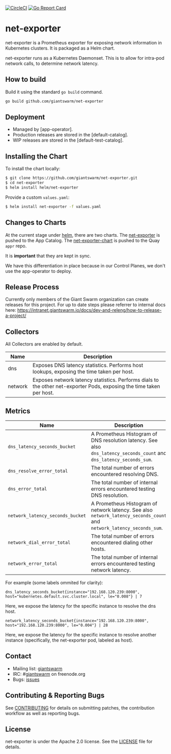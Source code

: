 [![CircleCI](https://circleci.com/gh/giantswarm/net-exporter.svg?&style=shield)](https://circleci.com/gh/giantswarm/net-exporter) [![Go Report Card](https://goreportcard.com/badge/github.com/giantswarm/net-exporter)](https://goreportcard.com/report/github.com/giantswarm/net-exporter)

# net-exporter

net-exporter is a Prometheus exporter for exposing network information in Kubernetes clusters.
It is packaged as a Helm chart.

net-exporter runs as a Kubernetes Daemonset. This is to allow for intra-pod network calls,
to determine network latency.

## How to build

Build it using the standard `go build` command.

```bash
go build github.com/giantswarm/net-exporter
```

## Deployment

* Managed by [app-operator].
* Production releases are stored in the [default-catalog].
* WIP releases are stored in the [default-test-catalog].

## Installing the Chart

To install the chart locally:

```bash
$ git clone https://github.com/giantswarm/net-exporter.git
$ cd net-exporter
$ helm install helm/net-exporter
```

Provide a custom `values.yaml`:

```bash
$ helm install net-exporter -f values.yaml
```

## Changes to Charts

At the current stage under [helm](./helm), there are two charts. The [net-exporter](./helm/net-exporter) is pushed to the App Catalog. The [net-exporter-chart](./helm/net-exporter-chart) is pushed to the Quay `appr` repo.

It is **important** that they are kept in sync.

We have this differentiation in place because in our Control Planes, we don't use the app-operator to deploy.

## Release Process

Currently only members of the Giant Swarm organization can create releases for this project.
For up to date steps please referrer to internal docs here: https://intranet.giantswarm.io/docs/dev-and-releng/how-to-release-a-project/


## Collectors
All Collectors are enabled by default.

Name | Description
-----|-------------
dns | Exposes DNS latency statistics. Performs host lookups, exposing the time taken per host.
network | Exposes network latency statistics. Performs dials to the other net-exporter Pods, exposing the time taken per host.

## Metrics

Name | Description
-----|------------
`dns_latency_seconds_bucket` | A Prometheus Histogram of DNS resolution latency. See also `dns_latency_seconds_count` and `dns_latency_seconds_sum`.
`dns_resolve_error_total` | The total number of errors encountered resolving DNS.
`dns_error_total` | The total number of internal errors encountered testing DNS resolution.
`network_latency_seconds_bucket` | A Prometheus Histogram of network latency. See also `network_latency_seconds_count` and `network_latency_seconds_sum`.
`network_dial_error_total` | The total number of errors encountered dialing other hosts.
`network_error_total` | The total number of internal errors encountered testing network latency.

For example (some labels ommited for clarity):
```
dns_latency_seconds_bucket{instance="192.168.120.239:8000", host="kubernetes.default.svc.cluster.local", le="0.008"} | 7
```
Here, we expose the latency for the specific instance to resolve the dns host.

```
network_latency_seconds_bucket{instance="192.168.120.239:8000", host="192.168.120.239:8000", le="0.004"} | 28
```
Here, we expose the latency for the specific instance to resolve another instance (specifically, the net-exporter pod, labeled as host).

## Contact

- Mailing list: [giantswarm](https://groups.google.com/forum/!forum/giantswarm)
- IRC: #[giantswarm](irc://irc.freenode.org:6667/#giantswarm) on freenode.org
- Bugs: [issues](https://github.com/giantswarm/net-exporter/issues)

## Contributing & Reporting Bugs

See [CONTRIBUTING](CONTRIBUTING.md) for details on submitting patches, the
contribution workflow as well as reporting bugs.

## License

net-exporter is under the Apache 2.0 license. See the [LICENSE](LICENSE) file for
details.
